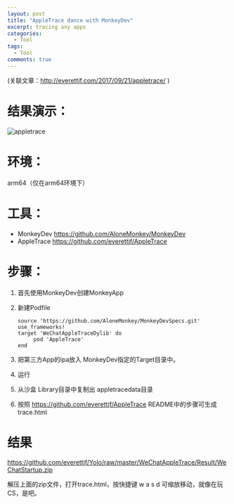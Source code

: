 ```yaml
---
layout: post
title: "AppleTrace dance with MonkeyDev"
excerpt: tracing any apps
categories:
  - Tool
tags:
  - Tool
comments: true
---
```




(关联文章：http://everettjf.com/2017/09/21/appletrace/ )

# 结果演示：

![appletrace](http://everettjf.github.io/stuff/appletrace/appletrace.gif)


# 环境：
arm64（仅在arm64环境下）

# 工具：

- MonkeyDev https://github.com/AloneMonkey/MonkeyDev
- AppleTrace https://github.com/everettjf/AppleTrace

# 步骤：

1. 首先使用MonkeyDev创建MonkeyApp
2. 新建Podfile

    ```
    source 'https://github.com/AloneMonkey/MonkeyDevSpecs.git'
    use_frameworks!
    target 'WeChatAppleTraceDylib' do
         pod 'AppleTrace'
    end
    ```
3. 把第三方App的ipa放入 MonkeyDev指定的Target目录中。
4. 运行
5. 从沙盒 Library目录中复制出 appletracedata目录
6. 按照 https://github.com/everettjf/AppleTrace README中的步骤可生成 trace.html

# 结果

https://github.com/everettjf/Yolo/raw/master/WeChatAppleTrace/Result/WeChatStartup.zip

解压上面的zip文件，打开trace.html，按快捷键 w a s d 可缩放移动，就像在玩 CS，是吧。

